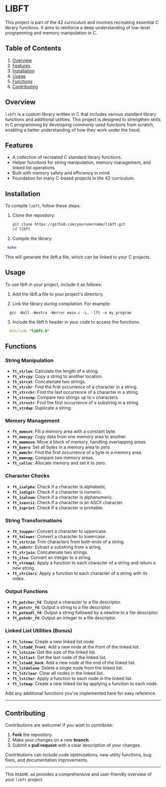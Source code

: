 # LIBFT

This project is part of the 42 curriculum and involves recreating essential C library functions. It aims to reinforce a deep understanding of low-level programming and memory manipulation in C.

## Table of Contents

1. [Overview](#overview)
2. [Features](#features)
3. [Installation](#installation)
4. [Usage](#usage)
5. [Functions](#functions)
6. [Contributing](#contributing)

## Overview

`libft` is a custom library written in C that includes various standard library functions and additional utilities. This project is designed to strengthen skills in C programming by developing commonly used functions from scratch, enabling a better understanding of how they work under the hood.

## Features

- A collection of recreated C standard library functions.
- Helper functions for string manipulation, memory management, and linked list operations.
- Built with memory safety and efficiency in mind.
- Foundation for many C-based projects in the 42 curriculum.

## Installation

To compile `libft`, follow these steps:

1. Clone the repository:

   ```bash
   git clone https://github.com/yourusername/libft.git
   cd libft
   ```
2. Compile the library:

  ```bash
   make
  ```
  This will generate the libft.a file, which can be linked to your C projects.

## Usage

To use libft in your project, include it as follows:

  1. Add the libft.a file to your project's directory.

  2. Link the library during compilation. For example:

  ```bashå
    gcc -Wall -Wextra -Werror main.c -L. -lft -o my_program
  ```
  3. Include the libft.h header in your code to access the functions:
  ```c
    #include "libft.h"
  ```

## Functions

### String Manipulation

- **`ft_strlen`**: Calculate the length of a string.
- **`ft_strcpy`**: Copy a string to another location.
- **`ft_strcat`**: Concatenate two strings.
- **`ft_strchr`**: Find the first occurrence of a character in a string.
- **`ft_strrchr`**: Find the last occurrence of a character in a string.
- **`ft_strncmp`**: Compare two strings up to `n` characters.
- **`ft_strnstr`**: Find the first occurrence of a substring in a string.
- **`ft_strdup`**: Duplicate a string.

### Memory Management

- **`ft_memset`**: Fill a memory area with a constant byte.
- **`ft_memcpy`**: Copy data from one memory area to another.
- **`ft_memmove`**: Move a block of memory, handling overlapping areas.
- **`ft_bzero`**: Set all bytes in a memory area to zero.
- **`ft_memchr`**: Find the first occurrence of a byte in a memory area.
- **`ft_memcmp`**: Compare two memory areas.
- **`ft_calloc`**: Allocate memory and set it to zero.

### Character Checks

- **`ft_isalpha`**: Check if a character is alphabetic.
- **`ft_isdigit`**: Check if a character is numeric.
- **`ft_isalnum`**: Check if a character is alphanumeric.
- **`ft_isascii`**: Check if a character is an ASCII character.
- **`ft_isprint`**: Check if a character is printable.

### String Transformations

- **`ft_toupper`**: Convert a character to uppercase.
- **`ft_tolower`**: Convert a character to lowercase.
- **`ft_strtrim`**: Trim characters from both ends of a string.
- **`ft_substr`**: Extract a substring from a string.
- **`ft_strjoin`**: Concatenate two strings.
- **`ft_itoa`**: Convert an integer to a string.
- **`ft_strmapi`**: Apply a function to each character of a string and return a new string.
- **`ft_striteri`**: Apply a function to each character of a string with its index.

### Output Functions

- **`ft_putchar_fd`**: Output a character to a file descriptor.
- **`ft_putstr_fd`**: Output a string to a file descriptor.
- **`ft_putendl_fd`**: Output a string followed by a newline to a file descriptor.
- **`ft_putnbr_fd`**: Output an integer to a file descriptor.

### Linked List Utilities (Bonus)

- **`ft_lstnew`**: Create a new linked list node.
- **`ft_lstadd_front`**: Add a new node at the front of the linked list.
- **`ft_lstsize`**: Get the size of the linked list.
- **`ft_lstlast`**: Get the last node of the linked list.
- **`ft_lstadd_back`**: Add a new node at the end of the linked list.
- **`ft_lstdelone`**: Delete a single node from the linked list.
- **`ft_lstclear`**: Clear all nodes in the linked list.
- **`ft_lstiter`**: Apply a function to each node in the linked list.
- **`ft_lstmap`**: Create a new linked list by applying a function to each node.

Add any additional functions you've implemented here for easy reference.

---

## Contributing

Contributions are welcome! If you wish to contribute:

1. **Fork** the repository.
2. Make your changes on a new **branch**.
3. Submit a **pull request** with a clear description of your changes.

Contributions can include code optimizations, new utility functions, bug fixes, and documentation improvements.

---

This `README.md` provides a comprehensive and user-friendly overview of your `libft` project.
